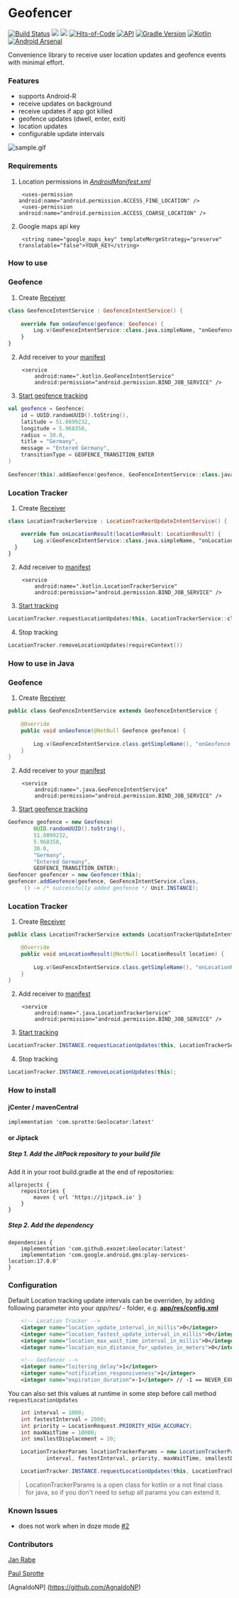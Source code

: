 # Geofencer 
[![Build Status](https://app.bitrise.io/app/62c5e7d6d14d57dd/status.svg?token=i0sTxq2L3WeD26_b77uA5A)](https://app.bitrise.io/app/62c5e7d6d14d57dd) [![](https://jitpack.io/v/exozet/Geolocator.svg)](https://jitpack.io/#exozet/Geolocator) [![](https://jitpack.io/v/exozet/Geolocator/month.svg)](https://jitpack.io/#exozet/Geolocator) [![Hits-of-Code](https://hitsofcode.com/github/exozet/Geolocator)](https://hitsofcode.com/view/github/exozet/Geolocator)
[![API](https://img.shields.io/badge/API-16%2B-brightgreen.svg?style=flat)](https://android-arsenal.com/api?level=15) [![Gradle Version](https://img.shields.io/badge/gradle-7.4-green.svg)](https://docs.gradle.org/current/release-notes) [![Kotlin](https://img.shields.io/badge/kotlin-1.6.20-green.svg)](https://kotlinlang.org/) [![Android Arsenal](https://img.shields.io/badge/Android%20Arsenal-Geolocator-brightgreen.svg?style=flat)](https://android-arsenal.com/details/1/7860)

Convenience library to receive user location updates and geofence events with minimal effort.

### Features

- supports Android-R
- receive updates on background
- receive updates if app got killed
- geofence updates (dwell, enter, exit)
- location updates
- configurable update intervals

![sample.gif](sample.gif)
     
### Requirements

1. Location permissions in [*AndroidManifest.xml*](app/src/main/AndroidManifest.xml#L8-L9)

	    <uses-permission android:name="android.permission.ACCESS_FINE_LOCATION" />
   	 	<uses-permission android:name="android.permission.ACCESS_COARSE_LOCATION" />
   	 	
2. Google maps api key

		<string name="google_maps_key" templateMergeStrategy="preserve" translatable="false">YOUR_KEY</string>
	
### How to use

### Geofence

1. Create [Receiver](app/src/main/java/com/sprotte/geolocator/demo/kotlin/GeofenceIntentService.kt)

```kotlin
class GeofenceIntentService : GeofenceIntentService() {
	
    override fun onGeofence(geofence: Geofence) {
    	Log.v(GeoFenceIntentService::class.java.simpleName, "onGeofence $geofence")	    
    }
}
```		
2. Add receiver to your [manifest](app/src/main/AndroidManifest.xml#L45-L47)

	 	<service
            android:name=".kotlin.GeoFenceIntentService"
            android:permission="android.permission.BIND_JOB_SERVICE" />

3. [Start geofence tracking](app/src/main/java/com/sprotte/geolocator/demo/kotlin/MainActivity.kt#L33-L46)

```kotlin
val geofence = Geofence(
    id = UUID.randomUUID().toString(),
    latitude = 51.0899232,
    longitude = 5.968358,
    radius = 30.0,
    title = "Germany",
    message = "Entered Germany",
    transitionType = GEOFENCE_TRANSITION_ENTER
)
    
Geofencer(this).addGeofence(geofence, GeoFenceIntentService::class.java) { /* successfully added geofence */ }
```
### Location Tracker

1. Create [Receiver](app/src/main/java/com/sprotte/geolocator/demo/kotlin/LocationTrackerService.kt)

```kotlin
class LocationTrackerService : LocationTrackerUpdateIntentService() {

	override fun onLocationResult(locationResult: LocationResult) {  
		Log.v(GeoFenceIntentService::class.java.simpleName, "onLocationResult $location")
  }
}
```
2. Add receiver to [manifest](app/src/main/AndroidManifest.xml#L49-L51)

		<service
            android:name=".kotlin.LocationTrackerService"
            android:permission="android.permission.BIND_JOB_SERVICE" />

3. [Start tracking](app/src/main/java/com/sprotte/geolocator/demo/kotlin/MainActivity.kt#L48-L51)

```kotlin
LocationTracker.requestLocationUpdates(this, LocationTrackerService::class.java)
```

4. Stop tracking

```kotlin
LocationTracker.removeLocationUpdates(requireContext())
```

### How to use in Java

### Geofence

1. Create [Receiver](app/src/main/java/com/sprotte/geolocator/demo/java/GeofenceIntentService.java)

```java
public class GeoFenceIntentService extends GeofenceIntentService {
	
	@Override
	public void onGeofence(@NotNull Geofence geofence) {
	
    	Log.v(GeoFenceIntentService.class.getSimpleName(), "onGeofence " + geofence);	    	
   	}
}
```		
2. Add receiver to your [manifest](app/src/main/AndroidManifest.xml#L63-L65)

	 	<service
            android:name=".java.GeoFenceIntentService"
            android:permission="android.permission.BIND_JOB_SERVICE" />

3. [Start geofence tracking](app/src/main/java/com/sprotte/geolocator/demo/java/AddGeoFenceActivity.java#L48-L63)

```java
Geofence geofence = new Geofence(
        UUID.randomUUID().toString(),
        51.0899232,
        5.968358,
        30.0,
        "Germany",
        "Entered Germany",
        GEOFENCE_TRANSITION_ENTER);
Geofencer geofencer = new Geofencer(this);
geofencer.addGeofence(geofence, GeoFenceIntentService.class,
   	 () -> /* successfully added geofence */ Unit.INSTANCE);        	 
```
### Location Tracker

1. Create [Receiver](app/src/main/java/com/sprotte/geolocator/demo/java/LocationTrackerService.java)

```java
public class LocationTrackerService extends LocationTrackerUpdateIntentService {

    @Override
    public void onLocationResult(@NotNull LocationResult location) {
	
        Log.v(GeoFenceIntentService.class.getSimpleName(), "onLocationResult " + location);		        );
    }
}
```	

2. Add receiver to [manifest](app/src/main/AndroidManifest.xml#L66-L68)

		<service
            android:name=".java.LocationTrackerService"
            android:permission="android.permission.BIND_JOB_SERVICE" />

3. [Start tracking](https://github.com/exozet/Geolocator/blob/master/app/src/main/java/com/sprotte/geolocator/demo/java/AddGeoFenceActivity.java#L65-L68)

```java
LocationTracker.INSTANCE.requestLocationUpdates(this, LocationTrackerService.class);
```

4. Stop tracking

```java
LocationTracker.INSTANCE.removeLocationUpdates(this);
```

### How to install

#### jCenter / mavenCentral

	implementation 'com.sprotte:Geolocator:latest'

#### or Jiptack

##### Step 1. Add the JitPack repository to your build file

Add it in your root build.gradle at the end of repositories:

	allprojects {
		repositories {
			maven { url 'https://jitpack.io' }
		}
	}
##### Step 2. Add the dependency

	dependencies {
		implementation 'com.github.exozet:Geolocator:latest'
		implementation 'com.google.android.gms:play-services-location:17.0.0'
	}

### Configuration

Default Location tracking update intervals can be overriden, by adding following parameter into your _app/res/_ - folder, e.g. [**app/res/config.xml**](app/src/main/res/values/config.xml#L4-L7)

``` xml
    <!-- Location Tracker -->
    <integer name="location_update_interval_in_millis">0</integer>
    <integer name="location_fastest_update_interval_in_millis">0</integer>
    <integer name="location_max_wait_time_interval_in_millis">0</integer>
    <integer name="location_min_distance_for_updates_in_meters">0</integer>

    <!-- Geofencer -->
    <integer name="loitering_delay">1</integer>
    <integer name="notification_responsiveness">1</integer>
    <integer name="expiration_duration">-1</integer> // -1 == NEVER_EXPIRE
```

You can also set this values at runtime in some step before call method `requestLocationUpdates`

``` java
    int interval = 1000;
    int fastestInterval = 2000;
    int priority = LocationRequest.PRIORITY_HIGH_ACCURACY;
    int maxWaitTime = 10000;
    int smallestDisplacement = 20;

    LocationTrackerParams locationTrackerParams = new LocationTrackerParams(
            interval, fastestInterval, priority, maxWaitTime, smallestDisplacement);

    LocationTracker.INSTANCE.requestLocationUpdates(this, LocationTrackerService.class, locationTrackerParams);
```
> LocationTrackerParams is a open class for kotlin or a not final class for java, so if you don't need to setup all params you can extend it.

### Known Issues

- does not work when in doze mode [#2](https://github.com/exozet/Geolocator/issues/2)


### Contributors

[Jan Rabe](jan.rabe@exozet.com)

[Paul Sprotte](paul.sprotte@exozet.com)

[AgnaldoNP] (https://github.com/AgnaldoNP)
